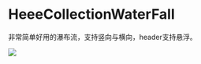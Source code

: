 # HeeeCollectionWaterFall
非常简单好用的瀑布流，支持竖向与横向，header支持悬浮。

![](https://github.com/HeeeShare/HeeeCollectionWaterFall/blob/master/images/t)
